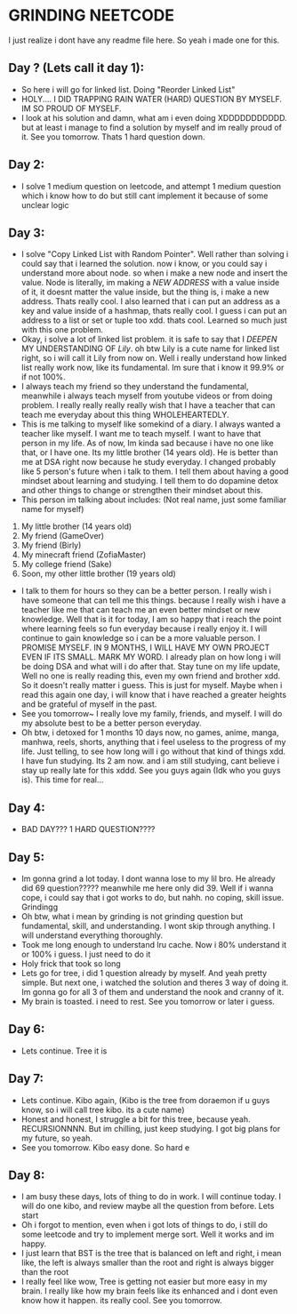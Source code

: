 # GRINDING NEETCODE

I just realize i dont have any readme file here. So yeah i made one for this.

## Day ? (Lets call it day 1):

- So here i will go for linked list. Doing "Reorder Linked List"
- HOLY.... I DID TRAPPING RAIN WATER (HARD) QUESTION BY MYSELF. IM SO PROUD OF MYSELF.
- I look at his solution and damn, what am i even doing XDDDDDDDDDDD. but at least i manage to find a solution by myself and im really proud of it. See you tomorrow. Thats 1 hard question down.

## Day 2:

- I solve 1 medium question on leetcode, and attempt 1 medium question which i know how to do but still cant implement it because of some unclear logic

## Day 3:

- I solve "Copy Linked List with Random Pointer". Well rather than solving i could say that i learned the solution. now i know, or you could say i understand more about node. so when i make a new node and insert the value. Node is literally, im making a _NEW ADDRESS_ with a value inside of it, it doesnt matter the value inside, but the thing is, i make a new address. Thats really cool. I also learned that i can put an address as a key and value inside of a hashmap, thats really cool. I guess i can put an address to a list or set or tuple too xdd. thats cool. Learned so much just with this one problem.
- Okay, i solve a lot of linked list problem. it is safe to say that I _DEEPEN_ MY UNDERSTANDING OF _Lily_. oh btw Lily is a cute name for linked list right, so i will call it Lily from now on. Well i really understand how linked list really work now, like its fundamental. Im sure that i know it 99.9% or if not 100%.
- I always teach my friend so they understand the fundamental, meanwhile i always teach myself from youtube videos or from doing problem. I really really really really wish that I have a teacher that can teach me everyday about this thing WHOLEHEARTEDLY.
- This is me talking to myself like somekind of a diary. I always wanted a teacher like myself. I want me to teach myself. I want to have that person in my life. As of now, Im kinda sad because i have no one like that, or I have one. Its my little brother (14 years old). He is better than me at DSA right now because he study everyday. I changed probably like 5 person's future when i talk to them. I tell them about having a good mindset about learning and studying. I tell them to do dopamine detox and other things to change or strengthen their mindset about this.
- This person im talking about includes: (Not real name, just some familiar name for myself)

1. My little brother (14 years old)
2. My friend (GameOver)
3. My friend (Birly)
4. My minecraft friend (ZofiaMaster)
5. My college friend (Sake)
6. Soon, my other little brother (19 years old)

- I talk to them for hours so they can be a better person. I really wish i have someone that can tell me this things. because I really wish i have a teacher like me that can teach me an even better mindset or new knowledge. Well that is it for today, I am so happy that i reach the point where learning feels so fun everyday because i really enjoy it. I will continue to gain knowledge so i can be a more valuable person. I PROMISE MYSELF. IN 9 MONTHS, I WILL HAVE MY OWN PROJECT EVEN IF ITS SMALL. MARK MY WORD. I already plan on how long i will be doing DSA and what will i do after that. Stay tune on my life update, Well no one is really reading this, even my own friend and brother xdd. So it doesn't really matter i guess. This is just for myself. Maybe when i read this again one day, i will know that i have reached a greater heights and be grateful of myself in the past.
- See you tomorrow~ I really love my family, friends, and myself. I will do my absolute best to be a better person everyday.
- Oh btw, i detoxed for 1 months 10 days now, no games, anime, manga, manhwa, reels, shorts, anything that i feel useless to the progress of my life. Just telling, to see how long will i go without that kind of things xdd. I have fun studying. Its 2 am now. and i am still studying, cant believe i stay up really late for this xddd. See you guys again (Idk who you guys is). This time for real...

## Day 4:

- BAD DAY??? 1 HARD QUESTION????

## Day 5:

- Im gonna grind a lot today. I dont wanna lose to my lil bro. He already did 69 question????? meanwhile me here only did 39. Well if i wanna cope, i could say that i got works to do, but nahh. no coping, skill issue. Grindingg
- Oh btw, what i mean by grinding is not grinding question but fundamental, skill, and understanding. I wont skip through anything. I will understand everything thoroughly.
- Took me long enough to understand lru cache. Now i 80% understand it or 100% i guess. I just need to do it
- Holy frick that took so long
- Lets go for tree, i did 1 question already by myself. And yeah pretty simple. But next one, i watched the solution and theres 3 way of doing it. Im gonna go for all 3 of them and understand the nook and cranny of it.
- My brain is toasted. i need to rest. See you tomorrow or later i guess.

## Day 6:

- Lets continue. Tree it is

## Day 7:

- Lets continue. Kibo again, (Kibo is the tree from doraemon if u guys know, so i will call tree kibo. its a cute name)
- Honest and honest, I struggle a bit for this tree, because yeah. RECURSIONNNN. But im chilling, just keep studying. I got big plans for my future, so yeah.
- See you tomorrow. Kibo easy done. So hard e

## Day 8:

- I am busy these days, lots of thing to do in work. I will continue today. I will do one kibo, and review maybe all the question from before. Lets start
- Oh i forgot to mention, even when i got lots of things to do, i still do some leetcode and try to implement merge sort. Well it works and im happy.
- I just learn that BST is the tree that is balanced on left and right, i mean like, the left is always smaller than the root and right is always bigger than the root
- I really feel like wow, Tree is getting not easier but more easy in my brain. I really like how my brain feels like its enhanced and i dont even know how it happen. its really cool. See you tomorrow.
